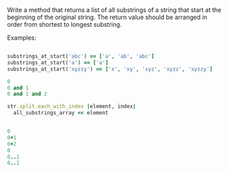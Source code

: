 Write a method that returns a list of all substrings of a string that start at the beginning of the original string. The return value should be arranged in order from shortest to longest substring.

Examples:
```ruby

substrings_at_start('abc') == ['a', 'ab', 'abc']
substrings_at_start('a') == ['a']
substrings_at_start('xyzzy') == ['x', 'xy', 'xyz', 'xyzz', 'xyzzy']

0
0 and 1
0 and 1 and 2

str.split.each_with_index |element, index|
  all_substrings_array << element 


0
0+1
0+2
0
0..1
0..2


